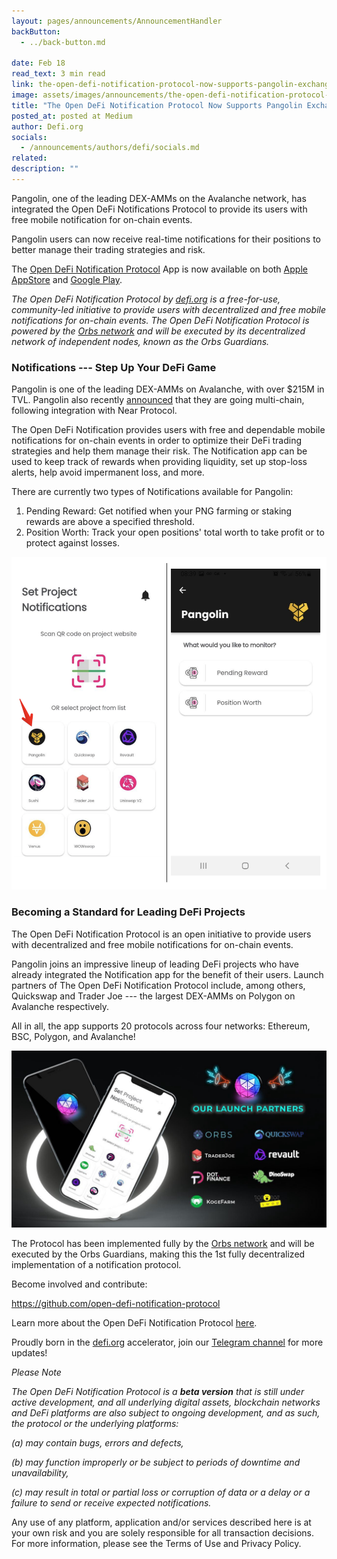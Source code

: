 ```yaml
---
layout: pages/announcements/AnnouncementHandler
backButton:
  - ../back-button.md

date: Feb 18
read_text: 3 min read
link: the-open-defi-notification-protocol-now-supports-pangolin-exchange
image: assets/images/announcements/the-open-defi-notification-protocol-now-supports-pangolin-exchange/main.jpeg
title: "The Open DeFi Notification Protocol Now Supports Pangolin Exchange"
posted_at: posted at Medium
author: Defi.org
socials:
  - /announcements/authors/defi/socials.md
related:
description: ""
---
```


Pangolin, one of the leading DEX-AMMs on the Avalanche network, has integrated the Open DeFi Notifications Protocol to provide its users with free mobile notification for on-chain events.

Pangolin users can now receive real-time notifications for their positions to better manage their trading strategies and risk.

The [Open DeFi Notification Protocol](https://defi.org/notifications/) App is now available on both [Apple AppStore](https://apps.apple.com/il/app/defi-notifications/id1588243632) and [Google Play](https://play.google.com/store/apps/details?id=com.orbs.openDefiNotificationsApp).

_The Open DeFi Notification Protocol by _[_defi.org_](https://defi.org/)_ is a free-for-use, community-led initiative to provide users with decentralized and free mobile notifications for on-chain events. The Open DeFi Notification Protocol is powered by the _[_Orbs network_](https://www.orbs.com/)_ and will be executed by its decentralized network of independent nodes, known as the Orbs Guardians._

### Notifications --- Step Up Your DeFi Game

Pangolin is one of the leading DEX-AMMs on Avalanche, with over $215M in TVL. Pangolin also recently [announced](https://twitter.com/pangolindex/status/1493602233597972490) that they are going multi-chain, following integration with Near Protocol.

The Open DeFi Notification provides users with free and dependable mobile notifications for on-chain events in order to optimize their DeFi trading strategies and help them manage their risk. The Notification app can be used to keep track of rewards when providing liquidity, set up stop-loss alerts, help avoid impermanent loss, and more.

There are currently two types of Notifications available for Pangolin:

1.  Pending Reward: Get notified when your PNG farming or staking rewards are above a specified threshold.
2.  Position Worth: Track your open positions' total worth to take profit or to protect against losses.

![](/assets/images/announcements/the-open-defi-notification-protocol-now-supports-pangolin-exchange/2.png)

### Becoming a Standard for Leading DeFi Projects

The Open DeFi Notification Protocol is an open initiative to provide users with decentralized and free mobile notifications for on-chain events.

Pangolin joins an impressive lineup of leading DeFi projects who have already integrated the Notification app for the benefit of their users. Launch partners of The Open DeFi Notification Protocol include, among others, Quickswap and Trader Joe --- the largest DEX-AMMs on Polygon on Avalanche respectively.

All in all, the app supports 20 protocols across four networks: Ethereum, BSC, Polygon, and Avalanche!

![](/assets/images/announcements/the-open-defi-notification-protocol-now-supports-pangolin-exchange/3.jpeg)

The Protocol has been implemented fully by the [Orbs network](https://www.orbs.com/) and will be executed by the Orbs Guardians, making this the 1st fully decentralized implementation of a notification protocol.

Become involved and contribute:

<https://github.com/open-defi-notification-protocol>

Learn more about the Open DeFi Notification Protocol [here](https://medium.com/@defiorg/introducing-open-defi-notification-protocol-95a8712a94e0).

Proudly born in the [defi.org](http://defi.org/) accelerator, join our [Telegram channel](https://t.me/defiorg) for more updates!

_Please Note_

_The Open DeFi Notification Protocol is a **beta version** that is still under active development, and all underlying digital assets, blockchain networks and DeFi platforms are also subject to ongoing development, and as such, the protocol or the underlying platforms:_

_(a) may contain bugs, errors and defects,_

_(b) may function improperly or be subject to periods of downtime and unavailability,_

_(c) may result in total or partial loss or corruption of data or a delay or a failure to send or receive expected notifications._

Any use of any platform, application and/or services described here is at your own risk and you are solely responsible for all transaction decisions. For more information, please see the Terms of Use and Privacy Policy.
